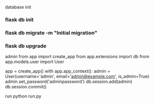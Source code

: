 database init
### flask db init
### flask db migrate -m "Initial migration"
### flask db upgrade

admin
from app import create_app
from app.extensions import db
from app.models.user import User

app = create_app()
with app.app_context():
    admin = User(username='admin', email='admin@example.com', is_admin=True)
    admin.set_password('adminpassword')
    db.session.add(admin)
    db.session.commit()


run
python run.py